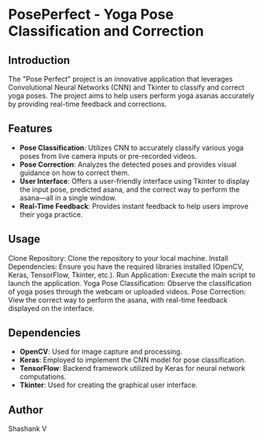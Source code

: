 # PosePerfect - Yoga Pose Classification and Correction

## Introduction
The "Pose Perfect" project is an innovative application that leverages Convolutional Neural Networks (CNN) and Tkinter to classify and correct yoga poses. The project aims to help users perform yoga asanas accurately by providing real-time feedback and corrections.

## Features
- **Pose Classification**: Utilizes CNN to accurately classify various yoga poses from live camera inputs or pre-recorded videos.
- **Pose Correction**: Analyzes the detected poses and provides visual guidance on how to correct them.
- **User Interface**: Offers a user-friendly interface using Tkinter to display the input pose, predicted asana, and the correct way to perform the asana—all in a single window.
- **Real-Time Feedback**: Provides instant feedback to help users improve their yoga practice.

## Usage
Clone Repository: Clone the repository to your local machine.
Install Dependencies: Ensure you have the required libraries installed (OpenCV, Keras, TensorFlow, Tkinter, etc.).
Run Application: Execute the main script to launch the application.
Yoga Pose Classification: Observe the classification of yoga poses through the webcam or uploaded videos.
Pose Correction: View the correct way to perform the asana, with real-time feedback displayed on the interface.

## Dependencies
- **OpenCV**: Used for image capture and processing.
- **Keras**: Employed to implement the CNN model for pose classification.
- **TensorFlow**: Backend framework utilized by Keras for neural network computations.
- **Tkinter**: Used for creating the graphical user interface.

## Author
Shashank V
